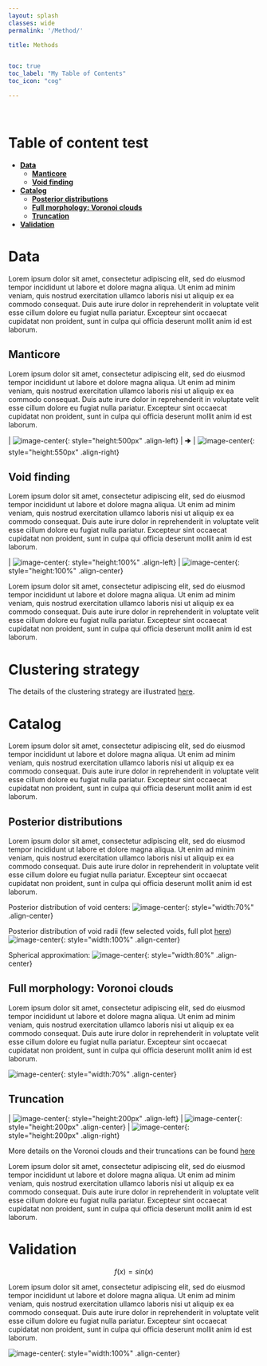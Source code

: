 ```yaml
---
layout: splash
classes: wide
permalink: '/Method/'

title: Methods


toc: true
toc_label: "My Table of Contents"
toc_icon: "cog"

---
```


<!--
<style>
@media (min-width: 64em) {
  .page {
    float:inline-end;
    width:none;
    padding-inline-end:200px
  }
}
@media (min-width: 80em) {
  .page {
    width:none;
    padding-inline-end:300px
  }
}
</style>
-->

<br>


# Table of content test


- [<span style="color:black"> **Data** </span>](#data)
    - [**Manticore**](#manticore)
    - [**Void finding**](#void-finding)
- [**Catalog**](#catalog)
    - [**Posterior distributions**](#posterior-distributions)
    - [**Full morphology: Voronoi clouds**](#full-morphology-voronoi-clouds)
    - [**Truncation**](#truncation)
- [**Validation**](#validation)




# Data

Lorem ipsum dolor sit amet, consectetur adipiscing elit, sed do eiusmod tempor incididunt ut labore et dolore magna aliqua. Ut enim ad minim veniam, quis nostrud exercitation ullamco laboris nisi ut aliquip ex ea commodo consequat. Duis aute irure dolor in reprehenderit in voluptate velit esse cillum dolore eu fugiat nulla pariatur. Excepteur sint occaecat cupidatat non proident, sunt in culpa qui officia deserunt mollit anim id est laborum.


## Manticore

Lorem ipsum dolor sit amet, consectetur adipiscing elit, sed do eiusmod tempor incididunt ut labore et dolore magna aliqua. Ut enim ad minim veniam, quis nostrud exercitation ullamco laboris nisi ut aliquip ex ea commodo consequat. Duis aute irure dolor in reprehenderit in voluptate velit esse cillum dolore eu fugiat nulla pariatur. Excepteur sint occaecat cupidatat non proident, sunt in culpa qui officia deserunt mollit anim id est laborum.

| ![image-center](../assets/images/galaxies_noAxes.png){: style="height:500px" .align-left} | 🠊 | ![image-center](../assets/gifs/mcmc_field_full_box.gif){: style="height:550px" .align-right}




## Void finding

Lorem ipsum dolor sit amet, consectetur adipiscing elit, sed do eiusmod tempor incididunt ut labore et dolore magna aliqua. Ut enim ad minim veniam, quis nostrud exercitation ullamco laboris nisi ut aliquip ex ea commodo consequat. Duis aute irure dolor in reprehenderit in voluptate velit esse cillum dolore eu fugiat nulla pariatur. Excepteur sint occaecat cupidatat non proident, sunt in culpa qui officia deserunt mollit anim id est laborum.



| ![image-center](../assets/gifs/mcmc_field_full_box_withVoids30_NoneMpch.gif){: style="height:100%" .align-left}  |  ![image-center](../assets/images/centers_voids30_NoneMpch_fullBox.png){: style="height:100%" .align-center}
 

Lorem ipsum dolor sit amet, consectetur adipiscing elit, sed do eiusmod tempor incididunt ut labore et dolore magna aliqua. Ut enim ad minim veniam, quis nostrud exercitation ullamco laboris nisi ut aliquip ex ea commodo consequat. Duis aute irure dolor in reprehenderit in voluptate velit esse cillum dolore eu fugiat nulla pariatur. Excepteur sint occaecat cupidatat non proident, sunt in culpa qui officia deserunt mollit anim id est laborum.







# Clustering strategy

The details of the clustering strategy are illustrated [here](Clustering.md).

# Catalog

Lorem ipsum dolor sit amet, consectetur adipiscing elit, sed do eiusmod tempor incididunt ut labore et dolore magna aliqua. Ut enim ad minim veniam, quis nostrud exercitation ullamco laboris nisi ut aliquip ex ea commodo consequat. Duis aute irure dolor in reprehenderit in voluptate velit esse cillum dolore eu fugiat nulla pariatur. Excepteur sint occaecat cupidatat non proident, sunt in culpa qui officia deserunt mollit anim id est laborum.


## Posterior distributions

Lorem ipsum dolor sit amet, consectetur adipiscing elit, sed do eiusmod tempor incididunt ut labore et dolore magna aliqua. Ut enim ad minim veniam, quis nostrud exercitation ullamco laboris nisi ut aliquip ex ea commodo consequat. Duis aute irure dolor in reprehenderit in voluptate velit esse cillum dolore eu fugiat nulla pariatur. Excepteur sint occaecat cupidatat non proident, sunt in culpa qui officia deserunt mollit anim id est laborum.

Posterior distribution of void centers:
![image-center](../assets/gifs/voids_centers_KDE.gif){: style="width:70%" .align-center}

Posterior distribution of void radii (few selected voids, full plot [here](RadiusPosterior.md))
![image-center](../assets/images/voids_radii_KDE_reduced.png){: style="width:100%" .align-center}

Spherical approximation:
![image-center](../assets/gifs/all_voids_redshift_colorscale.gif){: style="width:80%" .align-center}




## Full morphology: Voronoi clouds

Lorem ipsum dolor sit amet, consectetur adipiscing elit, sed do eiusmod tempor incididunt ut labore et dolore magna aliqua. Ut enim ad minim veniam, quis nostrud exercitation ullamco laboris nisi ut aliquip ex ea commodo consequat. Duis aute irure dolor in reprehenderit in voluptate velit esse cillum dolore eu fugiat nulla pariatur. Excepteur sint occaecat cupidatat non proident, sunt in culpa qui officia deserunt mollit anim id est laborum.

![image-center](../assets/gifs/void_7_VoronoiCells_avg_field.gif){: style="width:70%" .align-center}


## Truncation

| ![image-center](){: style="height:200px" .align-left} | ![image-center](){: style="height:200px" .align-center}
 | ![image-center](){: style="height:200px" .align-right}


More details on the Voronoi clouds and their truncations can be found [here](VoronoiClouds.md)


Lorem ipsum dolor sit amet, consectetur adipiscing elit, sed do eiusmod tempor incididunt ut labore et dolore magna aliqua. Ut enim ad minim veniam, quis nostrud exercitation ullamco laboris nisi ut aliquip ex ea commodo consequat. Duis aute irure dolor in reprehenderit in voluptate velit esse cillum dolore eu fugiat nulla pariatur. Excepteur sint occaecat cupidatat non proident, sunt in culpa qui officia deserunt mollit anim id est laborum.


# Validation

$$f(x)=sin(x)$$

Lorem ipsum dolor sit amet, consectetur adipiscing elit, sed do eiusmod tempor incididunt ut labore et dolore magna aliqua. Ut enim ad minim veniam, quis nostrud exercitation ullamco laboris nisi ut aliquip ex ea commodo consequat. Duis aute irure dolor in reprehenderit in voluptate velit esse cillum dolore eu fugiat nulla pariatur. Excepteur sint occaecat cupidatat non proident, sunt in culpa qui officia deserunt mollit anim id est laborum.


![image-center](../assets/gifs/void_7_z_slices_withMarginal.gif){: style="width:100%" .align-center}
